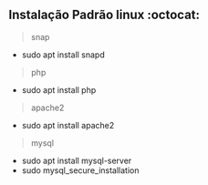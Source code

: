 ## Instalação Padrão linux :octocat:

> snap
- sudo apt install snapd

> php
- sudo apt install php

> apache2
- sudo apt install apache2

> mysql
- sudo apt install mysql-server
- sudo mysql_secure_installation
